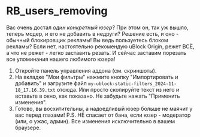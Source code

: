 # RB_users_removing

Вас очень достал *один конкретный юзер*? При этом он, так уж вышло, теперь модер, и его не добавить в недруги? Решение есть, и оно - обычный блокировщик рекламы! Вы ведь пользуетесь блоком рекламы? Если нет, настоятельно рекомендую uBlock Origin, режет ВСЁ, а что не режет - легко заставить резать. И сейчас заставим порезать все упоминания нашего любимого юзера!
1. Откройте панель управления аддона (см. скриншоты).
2. На вкладке "Мои фильтры" нажмите кнопку "Импортировать и добавить" и загрузите файл `my-ublock-static-filters_2024-11-18_17.16.39.txt` отсюда. Или просто скопируйте текст из него и вставьте в окно, как показано. Не забудьте нажать "Применить изменения".
3. Готово, вы восхитительны, а надоедливый юзер больше не маячит у вас перед глазами!
P.S. НЕ спасает от бана, если юзер - модератор (или, о ужас, админ). Все изменения исключительно в вашем браузере.